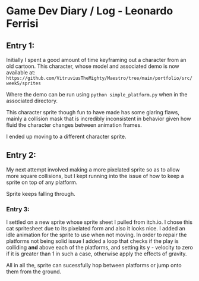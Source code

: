 # Game Dev Diary / Log - Leonardo Ferrisi

## Entry 1:

Initially I spent a good amount of time keyframing out a character from an old cartoon.
This character, whose model and associated demo is now available at: `https://github.com/VitruviusTheMighty/Maestro/tree/main/portfolio/src/week5/sprites`

Where the demo can be run using `python simple_platform.py` when in the associated directory.

This character sprite though fun to have made has some glaring flaws, mainly a collision mask that is incredibly
inconsistent in behavior given how fluid the character changes between animation frames.

I ended up moving to a different character sprite.

## Entry 2:

My next attempt involved making a more pixelated sprite so as to allow more square collisions, but I kept running into the issue of how to keep a sprite on top of any platform.

Sprite keeps falling through.

### Entry 3:

I settled on a new sprite whose sprite sheet I pulled from itch.io. I chose this cat spritesheet due to its pixelated form and also it looks nice.
I added an idle animation for the sprite to use when not moving.
In order to repair the platforms not being solid issue I added a loop that checks if the play is colliding **and** above each of the platforms, and setting its y - velocity to zero if it is greater than 1 in such a case, otherwise apply the effects of gravity.

All in all the, sprite can sucessfully hop between platforms or jump onto them from the ground.
